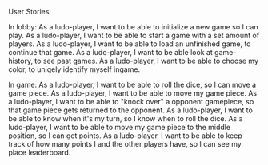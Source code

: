 User Stories:

In lobby:
As a ludo-player, I want to be able to initialize a new game so I can play.
As a ludo-player, I want to be able to start a game with a set amount of players.
As a ludo-player, I want to be able to load an unfinished game, to continue that game.
As a ludo-player, I want to be able look at game-history, to see past games.
As a ludo-player, I want to be able to choose my color, to uniqely identify myself ingame.

In game:
As a ludo-player, I want to be able to roll the dice, so I can move a game piece.
As a ludo-player, I want to be able to move my game piece.
As a ludo-player, I want to be able to "knock over" a opponent gamepiece, so that game piece gets returned to the opponent.
As a ludo-player, I want to be able to know when it's my turn, so I know when to roll the dice.
As a ludo-player, I want to be able to move my game piece to the middle position, so I can get points.
As a ludo-player, I want to be able to keep track of how many points I and the other players have, so I can see my place leaderboard.


